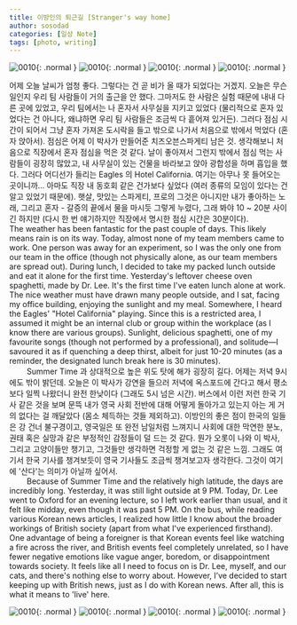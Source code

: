 ```yaml
---
title: 이방인의 퇴근길 [Stranger's way home]
author: sosodad
categories: [일상 Note]
tags: [photo, writing]
---
```


![0010](https://onedrive.live.com/embed?resid=F96DE3EAE83811FB%2184412&authkey=%21AACCamGIXRjKNvg&height=1024){: .normal }
![0010](https://onedrive.live.com/embed?resid=F96DE3EAE83811FB%2184414&authkey=%21AEKt_bvKqZbJyOs&height=1024){: .normal }
![0010](https://onedrive.live.com/embed?resid=F96DE3EAE83811FB%2184413&authkey=%21AMCvmOvXVtfdZ9c&height=1024){: .normal }
![0010](https://onedrive.live.com/embed?resid=F96DE3EAE83811FB%2184415&authkey=%21AF1n3GmnL2yZTO8&height=1024){: .normal }

어제 오늘 날씨가 엄청 좋다. 그렇다는 건 곧 비가 올 때가 되었다는 거겠지. 오늘은 무슨 일인지 우리 팀 사람들이 거의 출근을 안 했다. 그마저도 한 사람은 실험 때문에 내내 다른 곳에 있었고, 우리 팀에서는 나 혼자서 사무실을 지키고 있었다 (물리적으로 혼자 있었다는 건 아니다, 왜냐하면 우리 팀 사람들은 조금씩 다 흩어져 있거든). 그러다 점심 시간이 되어서 그냥 혼자 가져온 도시락을 들고 밖으로 나가서 처음으로 밖에서 먹었다 (혼자 앉아서). 점심은 어제 이 박사가 만들어준 치즈오븐스파게티 남은 것. 생각해보니 처음으로 직장에서 혼자 점심을 먹은 것 같다. 날이 좋아져서 그런지 밖에서 점심 먹는 사람들이 굉장히 많았고, 내 사무실이 있는 건물을 바라보고 앉아 광합성을 하며 흡입을 했다. 그러다 어디선가 들리는 Eagles 의 Hotel California. 여기는 아무나 못 들어오는 곳이니까... 아마도 직장 내 동호회 같은 건가보다 싶었다 (여러 종류의 모임이 있다는 건 알고 있었기 때문에). 햇살, 맛있는 스파게티, 프로의 그것은 아니지만 내가 좋아하는 노래, 그리고 혼자 - 갈증의 끝에서 물을 마시듯 그렇게 누렸다, 그래 봐야 10 ~ 20분 사이긴 하지만 (다시 한 번 얘기하지만 직장에서 명시한 점심 시간은 30분이다).  
The weather has been fantastic for the past couple of days. This likely means rain is on its way. Today, almost none of my team members came to work. One person was away for an experiment, so I was the only one from our team in the office (though not physically alone, as our team members are spread out). During lunch, I decided to take my packed lunch outside and eat it alone for the first time. Yesterday's leftover cheese oven spaghetti, made by Dr. Lee. It's the first time I've eaten lunch alone at work. The nice weather must have drawn many people outside, and I sat, facing my office building, enjoying the sunlight and my meal. Somewhere, I heard the Eagles' "Hotel California" playing. Since this is a restricted area, I assumed it might be an internal club or group within the workplace (as I know there are various groups). Sunlight, delicious spaghetti, one of my favourite songs (though not performed by a professional), and solitude—I savoured it as if quenching a deep thirst, albeit for just 10-20 minutes (as a reminder, the designated lunch break here is 30 minutes).  
&nbsp;&nbsp;&nbsp;&nbsp;&nbsp;&nbsp;&nbsp;&nbsp;Summer Time 과 상대적으로 높은 위도 탓에 해가 굉장히 길다. 어제는 저녁 9시에도 밖이 밝던데. 오늘은 이 박사가 강연을 들으러 저녁에 옥스포드에 간다고 해서 평소보다 일찍 나왔더니 완전 한낮이다 (그래도 5시 넘은 시간). 버스에서 이런 저런 한국 기사 같은 것을 보며 문뜩 내가 영국 사회 전반에 대해 어떻게 돌아가고 있는지 아는 게 거의 없다는 걸 깨달았다 (몸소 체득하는 것들 제외하고). 이방인의 좋은 점이 한국의 일들은 강 건너 불구경이고, 영국일은 또 완전 남일처럼 느껴지니 사회에 대한 막연한 분노, 권태 혹은 실망과 같은 부정적인 감정들이 덜 드는 것 같다. 뭔가 오롯이 나와 이 박사, 그리고 고양이들만 챙기고, 그것들만 생각하면 걱정할 게 없는 것 같은 느낌. 그래도 여기서 한국 기사를 챙겨보듯이 영국 기사들도 조금씩 챙겨보고자 생각한다. 그것이 여기에 '산다'는 의미가 아닐까 싶어서.  
&nbsp;&nbsp;&nbsp;&nbsp;&nbsp;&nbsp;&nbsp;&nbsp;Because of Summer Time and the relatively high latitude, the days are incredibly long. Yesterday, it was still light outside at 9 PM. Today, Dr. Lee went to Oxford for an evening lecture, so I left work earlier than usual, and it felt like midday, even though it was past 5 PM. On the bus, while reading various Korean news articles, I realized how little I know about the broader workings of British society (apart from what I've experienced firsthand). One advantage of being a foreigner is that Korean events feel like watching a fire across the river, and British events feel completely unrelated, so I have fewer negative emotions like vague anger, boredom, or disappointment towards society. It feels like all I need to focus on is Dr. Lee, myself, and our cats, and there's nothing else to worry about. However, I’ve decided to start keeping up with British news, just as I do with Korean news. After all, this is what it means to 'live' here.

![0010](https://onedrive.live.com/embed?resid=F96DE3EAE83811FB%2183877&authkey=%21ABkhUwj7ecFF1Xg&height=1024){: .normal }
![0010](https://onedrive.live.com/embed?resid=F96DE3EAE83811FB%2183895&authkey=%21AFAoekcWhZGHe0w&height=1024){: .normal }
![0010](https://onedrive.live.com/embed?resid=F96DE3EAE83811FB%2183889&authkey=%21AGgo5HWM9yWwNUo&height=1024){: .normal }
![0010](https://onedrive.live.com/embed?resid=F96DE3EAE83811FB%2184411&authkey=%21ANLJNH7gm0_8M1U&height=1024){: .normal }